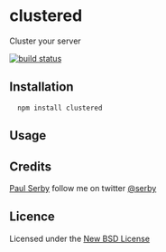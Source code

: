# clustered

Cluster your server

[![build status](https://secure.travis-ci.org/serby/clustered.png)](http://travis-ci.org/serby/clustered)

## Installation

      npm install clustered

## Usage

## Credits
[Paul Serby](https://github.com/serby/) follow me on twitter [@serby](http://twitter.com/serby)

## Licence
Licensed under the [New BSD License](http://opensource.org/licenses/bsd-license.php)
